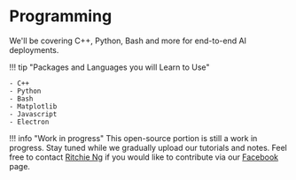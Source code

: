 # Programming

We'll be covering C++, Python, Bash and more for end-to-end AI deployments.

!!! tip "Packages and Languages you will Learn to Use"

    - C++
    - Python
    - Bash
    - Matplotlib
    - Javascript
    - Electron

!!! info "Work in progress"
    This open-source portion is still a work in progress. Stay tuned while we gradually upload our tutorials and notes. Feel free to contact [Ritchie Ng](https://www.ritchieng.com/) if you would like to contribute via our [Facebook](https://www.facebook.com/DeepLearningWizard/) page.
